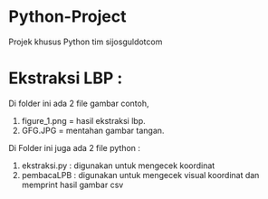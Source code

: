 # Python-Project
Projek khusus Python tim sijosguldotcom

# Ekstraksi LBP :

Di folder ini ada 2 file gambar contoh,
1. figure_1.png = hasil ekstraksi lbp. 
2. GFG.JPG = mentahan gambar tangan.

Di Folder ini juga ada 2 file python :
1. ekstraksi.py : digunakan untuk mengecek koordinat
2. pembacaLPB : digunakan untuk mengecek  visual koordinat dan memprint hasil gambar csv
